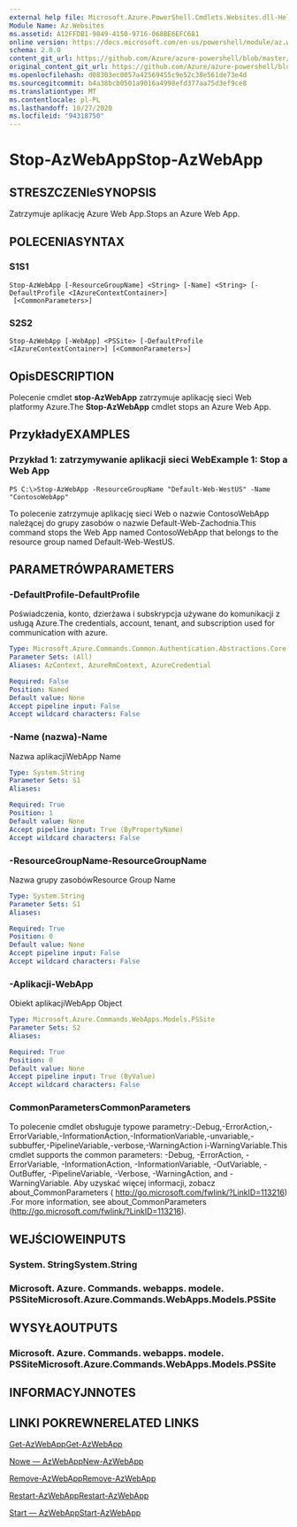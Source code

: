 ```yaml
---
external help file: Microsoft.Azure.PowerShell.Cmdlets.Websites.dll-Help.xml
Module Name: Az.Websites
ms.assetid: A12FFDB1-9849-4150-9716-068BE6EFC681
online version: https://docs.microsoft.com/en-us/powershell/module/az.websites/stop-azwebapp
schema: 2.0.0
content_git_url: https://github.com/Azure/azure-powershell/blob/master/src/Websites/Websites/help/Stop-AzWebApp.md
original_content_git_url: https://github.com/Azure/azure-powershell/blob/master/src/Websites/Websites/help/Stop-AzWebApp.md
ms.openlocfilehash: d08303ec0057a42569455c9e52c38e561de73e4d
ms.sourcegitcommit: b4a38bcb0501a9016a4998efd377aa75d3ef9ce8
ms.translationtype: MT
ms.contentlocale: pl-PL
ms.lasthandoff: 10/27/2020
ms.locfileid: "94318750"
---
```

# <span data-ttu-id="79b9a-101">Stop-AzWebApp</span><span class="sxs-lookup"><span data-stu-id="79b9a-101">Stop-AzWebApp</span></span>

## <span data-ttu-id="79b9a-102">STRESZCZENIe</span><span class="sxs-lookup"><span data-stu-id="79b9a-102">SYNOPSIS</span></span>
<span data-ttu-id="79b9a-103">Zatrzymuje aplikację Azure Web App.</span><span class="sxs-lookup"><span data-stu-id="79b9a-103">Stops an Azure Web App.</span></span>

## <span data-ttu-id="79b9a-104">POLECENIA</span><span class="sxs-lookup"><span data-stu-id="79b9a-104">SYNTAX</span></span>

### <span data-ttu-id="79b9a-105">S1</span><span class="sxs-lookup"><span data-stu-id="79b9a-105">S1</span></span>
```
Stop-AzWebApp [-ResourceGroupName] <String> [-Name] <String> [-DefaultProfile <IAzureContextContainer>]
 [<CommonParameters>]
```

### <span data-ttu-id="79b9a-106">S2</span><span class="sxs-lookup"><span data-stu-id="79b9a-106">S2</span></span>
```
Stop-AzWebApp [-WebApp] <PSSite> [-DefaultProfile <IAzureContextContainer>] [<CommonParameters>]
```

## <span data-ttu-id="79b9a-107">Opis</span><span class="sxs-lookup"><span data-stu-id="79b9a-107">DESCRIPTION</span></span>
<span data-ttu-id="79b9a-108">Polecenie cmdlet **stop-AzWebApp** zatrzymuje aplikację sieci Web platformy Azure.</span><span class="sxs-lookup"><span data-stu-id="79b9a-108">The **Stop-AzWebApp** cmdlet stops an Azure Web App.</span></span>

## <span data-ttu-id="79b9a-109">Przykłady</span><span class="sxs-lookup"><span data-stu-id="79b9a-109">EXAMPLES</span></span>

### <span data-ttu-id="79b9a-110">Przykład 1: zatrzymywanie aplikacji sieci Web</span><span class="sxs-lookup"><span data-stu-id="79b9a-110">Example 1: Stop a Web App</span></span>
```
PS C:\>Stop-AzWebApp -ResourceGroupName "Default-Web-WestUS" -Name "ContosoWebApp"
```

<span data-ttu-id="79b9a-111">To polecenie zatrzymuje aplikację sieci Web o nazwie ContosoWebApp należącej do grupy zasobów o nazwie Default-Web-Zachodnia.</span><span class="sxs-lookup"><span data-stu-id="79b9a-111">This command stops the Web App named ContosoWebApp that belongs to the resource group named Default-Web-WestUS.</span></span>

## <span data-ttu-id="79b9a-112">PARAMETRÓW</span><span class="sxs-lookup"><span data-stu-id="79b9a-112">PARAMETERS</span></span>

### <span data-ttu-id="79b9a-113">-DefaultProfile</span><span class="sxs-lookup"><span data-stu-id="79b9a-113">-DefaultProfile</span></span>
<span data-ttu-id="79b9a-114">Poświadczenia, konto, dzierżawa i subskrypcja używane do komunikacji z usługą Azure.</span><span class="sxs-lookup"><span data-stu-id="79b9a-114">The credentials, account, tenant, and subscription used for communication with azure.</span></span>

```yaml
Type: Microsoft.Azure.Commands.Common.Authentication.Abstractions.Core.IAzureContextContainer
Parameter Sets: (All)
Aliases: AzContext, AzureRmContext, AzureCredential

Required: False
Position: Named
Default value: None
Accept pipeline input: False
Accept wildcard characters: False
```

### <span data-ttu-id="79b9a-115">-Name (nazwa)</span><span class="sxs-lookup"><span data-stu-id="79b9a-115">-Name</span></span>
<span data-ttu-id="79b9a-116">Nazwa aplikacji</span><span class="sxs-lookup"><span data-stu-id="79b9a-116">WebApp Name</span></span>

```yaml
Type: System.String
Parameter Sets: S1
Aliases:

Required: True
Position: 1
Default value: None
Accept pipeline input: True (ByPropertyName)
Accept wildcard characters: False
```

### <span data-ttu-id="79b9a-117">-ResourceGroupName</span><span class="sxs-lookup"><span data-stu-id="79b9a-117">-ResourceGroupName</span></span>
<span data-ttu-id="79b9a-118">Nazwa grupy zasobów</span><span class="sxs-lookup"><span data-stu-id="79b9a-118">Resource Group Name</span></span>

```yaml
Type: System.String
Parameter Sets: S1
Aliases:

Required: True
Position: 0
Default value: None
Accept pipeline input: False
Accept wildcard characters: False
```

### <span data-ttu-id="79b9a-119">-Aplikacji</span><span class="sxs-lookup"><span data-stu-id="79b9a-119">-WebApp</span></span>
<span data-ttu-id="79b9a-120">Obiekt aplikacji</span><span class="sxs-lookup"><span data-stu-id="79b9a-120">WebApp Object</span></span>

```yaml
Type: Microsoft.Azure.Commands.WebApps.Models.PSSite
Parameter Sets: S2
Aliases:

Required: True
Position: 0
Default value: None
Accept pipeline input: True (ByValue)
Accept wildcard characters: False
```

### <span data-ttu-id="79b9a-121">CommonParameters</span><span class="sxs-lookup"><span data-stu-id="79b9a-121">CommonParameters</span></span>
<span data-ttu-id="79b9a-122">To polecenie cmdlet obsługuje typowe parametry:-Debug,-ErrorAction,-ErrorVariable,-InformationAction,-InformationVariable,-unvariable,-subbuffer,-PipelineVariable,-verbose,-WarningAction i-WarningVariable.</span><span class="sxs-lookup"><span data-stu-id="79b9a-122">This cmdlet supports the common parameters: -Debug, -ErrorAction, -ErrorVariable, -InformationAction, -InformationVariable, -OutVariable, -OutBuffer, -PipelineVariable, -Verbose, -WarningAction, and -WarningVariable.</span></span> <span data-ttu-id="79b9a-123">Aby uzyskać więcej informacji, zobacz about_CommonParameters ( http://go.microsoft.com/fwlink/?LinkID=113216) .</span><span class="sxs-lookup"><span data-stu-id="79b9a-123">For more information, see about_CommonParameters (http://go.microsoft.com/fwlink/?LinkID=113216).</span></span>

## <span data-ttu-id="79b9a-124">WEJŚCIOWE</span><span class="sxs-lookup"><span data-stu-id="79b9a-124">INPUTS</span></span>

### <span data-ttu-id="79b9a-125">System. String</span><span class="sxs-lookup"><span data-stu-id="79b9a-125">System.String</span></span>

### <span data-ttu-id="79b9a-126">Microsoft. Azure. Commands. webapps. modele. PSSite</span><span class="sxs-lookup"><span data-stu-id="79b9a-126">Microsoft.Azure.Commands.WebApps.Models.PSSite</span></span>

## <span data-ttu-id="79b9a-127">WYSYŁA</span><span class="sxs-lookup"><span data-stu-id="79b9a-127">OUTPUTS</span></span>

### <span data-ttu-id="79b9a-128">Microsoft. Azure. Commands. webapps. modele. PSSite</span><span class="sxs-lookup"><span data-stu-id="79b9a-128">Microsoft.Azure.Commands.WebApps.Models.PSSite</span></span>

## <span data-ttu-id="79b9a-129">INFORMACYJN</span><span class="sxs-lookup"><span data-stu-id="79b9a-129">NOTES</span></span>

## <span data-ttu-id="79b9a-130">LINKI POKREWNE</span><span class="sxs-lookup"><span data-stu-id="79b9a-130">RELATED LINKS</span></span>

[<span data-ttu-id="79b9a-131">Get-AzWebApp</span><span class="sxs-lookup"><span data-stu-id="79b9a-131">Get-AzWebApp</span></span>](./Get-AzWebApp.md)

[<span data-ttu-id="79b9a-132">Nowe — AzWebApp</span><span class="sxs-lookup"><span data-stu-id="79b9a-132">New-AzWebApp</span></span>](./New-AzWebApp.md)

[<span data-ttu-id="79b9a-133">Remove-AzWebApp</span><span class="sxs-lookup"><span data-stu-id="79b9a-133">Remove-AzWebApp</span></span>](./Remove-AzWebApp.md)

[<span data-ttu-id="79b9a-134">Restart-AzWebApp</span><span class="sxs-lookup"><span data-stu-id="79b9a-134">Restart-AzWebApp</span></span>](./Restart-AzWebApp.md)

[<span data-ttu-id="79b9a-135">Start — AzWebApp</span><span class="sxs-lookup"><span data-stu-id="79b9a-135">Start-AzWebApp</span></span>](./Start-AzWebApp.md)


